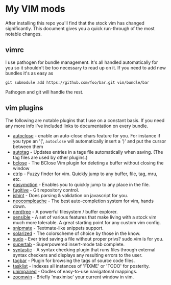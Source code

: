 
  
My VIM mods
===========

After installing this repo you'll find that the stock vim has changed significantly. This document gives you a quick run-through of the most notable changes.

## vimrc

I use pathogen for bundle management. It's all handled automatically for you so it shouldn't be too necessary to read up on it. If you need to add new bundles it's as easy as 

```
git submodule add https://github.com/foo/bar.git vim/bundle/bar
```

Pathogen and git will handle the rest.

## vim plugins

The following are notable plugins that I use on a constant basis. If you need any more info I've included links to documentation on every bundle.

 * [autoclose](https://github.com/Townk/vim-autoclose) - enable an auto-close chars feature for you. For instance if you type an '(', ``autoclose`` will automatically insert a ')' and put the cursor between them
 * [autotag](https://github.com/vim-scripts/AutoTag) - Updates entries in a tags file automatically when saving. (The tag files are used by other plugins.)
 * [bclose](https://github.com/rbgrouleff/bclose.vim) - The BClose Vim plugin for deleting a buffer without closing the window
 * [ctrlp](https://github.com/kien/ctrlp.vim) - Fuzzy finder for vim. Quickly jump to any buffer, file, tag, mru, etc.
 * [easymotion](https://github.com/Lokaltog/vim-easymotion) - Enables you to quickly jump to any place in the file.
 * [fugitive](https://github.com/tpope/vim-fugitive) - Git repository control.
 * [jshint](https://github.com/sleistner/vim-jshint) - Does parsing & validation on javascript for you.
 * [neocomplcache](https://github.com/Shougo/neocomplcache.vim) - The best auto-completion system for vim, hands down.
 * [nerdtree](https://github.com/scrooloose/nerdtree) - A powerful filesystem / buffer explorer.
 * [sensible](https://github.com/tpope/vim-sensible) - A set of various features that make living with a stock vim much more tolerable. A great starting point for any custom vim config.
 * [snipmate](https://github.com/garbas/vim-snipmate) - Textmate-like snippets support.
 * [solarized](https://github.com/altercation/vim-colors-solarized) - The colorscheme of choice by those in the know.
 * [sudo](https://github.com/vim-scripts/sudo.vim) - Ever tried saving a file without proper privs? sudo.vim is for you.
 * [supertab](https://github.com/ervandew/supertab) - Superpowered insert-mode tab complete.
 * [syntastic](https://github.com/scrooloose/syntastic) - A syntax checking plugin that runs files through external syntax checkers and displays any resulting errors to the user.
 * [tagbar](https://github.com/majutsushi/tagbar) - Plugin for browsing the tags of source code files.
 * [tasklist](https://github.com/vim-scripts/TaskList.vim) - Indexes all instances of 'FIXME' or 'TODO' for posterity.
 * [unimpaired](https://github.com/tpope/vim-unimpaired) - Oodles of easy-to-use navigatonal mappings.
 * [zoomwin](https://github.com/vim-scripts/ZoomWin) - Briefly 'maximise' your current window in vim.